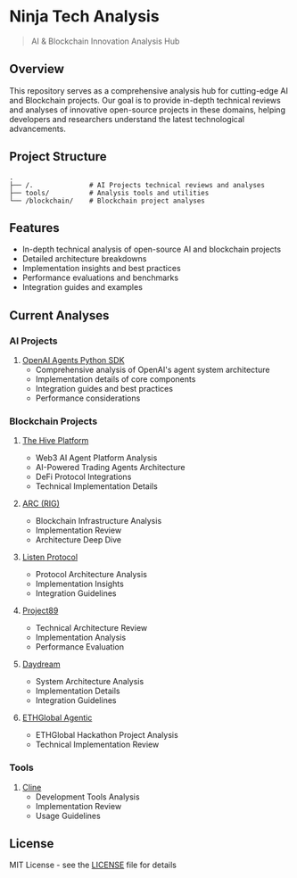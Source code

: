 # Ninja Tech Analysis
> AI & Blockchain Innovation Analysis Hub

## Overview
This repository serves as a comprehensive analysis hub for cutting-edge AI and Blockchain projects. Our goal is to provide in-depth technical reviews and analyses of innovative open-source projects in these domains, helping developers and researchers understand the latest technological advancements.

## Project Structure
```
.
├── /.              # AI Projects technical reviews and analyses
├── tools/          # Analysis tools and utilities
└── /blockchain/    # Blockchain project analyses          
```

## Features
- In-depth technical analysis of open-source AI and blockchain projects
- Detailed architecture breakdowns
- Implementation insights and best practices
- Performance evaluations and benchmarks
- Integration guides and examples

## Current Analyses

### AI Projects
1. [OpenAI Agents Python SDK](./openai-agent-python.md)
   - Comprehensive analysis of OpenAI's agent system architecture
   - Implementation details of core components
   - Integration guides and best practices
   - Performance considerations

### Blockchain Projects
1. [The Hive Platform](./blockchain/the-hive-analysis.md)
   - Web3 AI Agent Platform Analysis
   - AI-Powered Trading Agents Architecture
   - DeFi Protocol Integrations
   - Technical Implementation Details

2. [ARC (RIG)](./blockchain/arc(rig)-anaysis.md)
   - Blockchain Infrastructure Analysis
   - Implementation Review
   - Architecture Deep Dive

3. [Listen Protocol](./blockchain/listen-anaysis.md)
   - Protocol Architecture Analysis
   - Implementation Insights
   - Integration Guidelines

4. [Project89](./blockchain/project89-anaysis.md)
   - Technical Architecture Review
   - Implementation Analysis
   - Performance Evaluation

5. [Daydream](./blockchain/daydram-anaysis.md)
   - System Architecture Analysis
   - Implementation Details
   - Integration Guidelines

6. [ETHGlobal Agentic](./blockchain/ethglobal-agentic/)
   - ETHGlobal Hackathon Project Analysis
   - Technical Implementation Review

### Tools
1. [Cline](./tools/cline/)
   - Development Tools Analysis
   - Implementation Review
   - Usage Guidelines


## License
MIT License - see the [LICENSE](LICENSE) file for details

